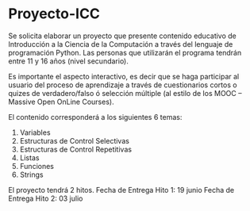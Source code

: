 # Proyecto-ICC

Se solicita elaborar un proyecto que presente contenido educativo de Introducción a la Ciencia
de la Computación a través del lenguaje de programación Python. Las personas que utilizarán el
programa tendrán entre 11 y 16 años (nivel secundario).

Es importante el aspecto interactivo, es decir que se haga participar al usuario del proceso de
aprendizaje a través de cuestionarios cortos o quizes de verdadero/falso ó selección múltiple (al
estilo de los MOOC – Massive Open OnLine Courses).

El contenido corresponderá a los siguientes 6 temas:
  1. Variables
  2. Estructuras de Control Selectivas
  3. Estructuras de Control Repetitivas
  4. Listas
  5. Funciones
  6. Strings
  
El proyecto tendrá 2 hitos.
Fecha de Entrega Hito 1: 19 junio
Fecha de Entrega Hito 2: 03 julio
